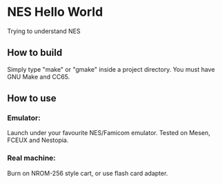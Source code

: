 # NES Hello World

Trying to understand NES

## How to build
Simply type "make" or "gmake" inside a project directory. You must have
GNU Make and CC65.

## How to use

### Emulator:
Launch under your favourite NES/Famicom emulator. Tested on Mesen, FCEUX and
Nestopia.

### Real machine:
Burn on NROM-256 style cart, or use flash card adapter.
